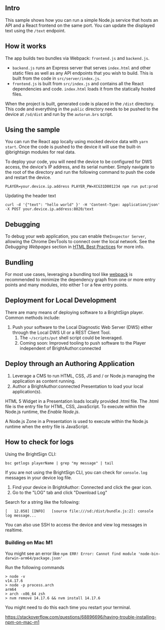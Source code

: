## Intro

This sample shows how you can run a simple Node.js service that hosts an API and a React frontend on the same port. You can update the displayed text using the `/text` endpoint.

## How it works

The app builds two bundles via Webpack: `frontend.js` and `backend.js`.

-   `backend.js` runs an Express server that serves `index.html` and other static files as well as any API endpoints that you wish to build. This is built from the code in `src/server/index.js`.
-   `frontend.js` is built from `src/index.js` and contains all the React dependencies and code. `index.html` loads it from the statically hosted files.

When the project is built, generated code is placed in the `/dist` directory. This code and everything in the `public` directory needs to be pushed to the device at `/sd/dist` and run by the `autorun.brs` script.

## Using the sample

You can run the React app locally using mocked device data with `yarn start`. Once the code is pushed to the device it will use the built-in @brightsign modules for real data.

To deploy your code, you will need the device to be configured for DWS access, the device's IP address, and its serial number. Simply navigate to the root of the directory and run the following command to push the code and restart the device.

```
PLAYER=your.device.ip.address PLAYER_PW=XCG31D001234 npm run put:prod
```

Updating the header text

```
curl -d '{"text": "hello world" }' -H 'Content-Type: application/json' -X POST your.device.ip.address:8020/text
```

## Debugging

To debug your web application, you can enable the`Inspector Server`, allowing the Chrome DevTools to connect over the local network. See the _Debugging Webpages_ section in [HTML Best Practices](https://brightsign.atlassian.net/wiki/x/ngIYFg) for more info.

## Bundling

For most use cases, leveraging a bundling tool like [webpack](https://webpack.js.org/) is recommended to minimize the dependency graph from one or more entry points and many modules, into either 1 or a few entry points.

## Deployment for Local Development

There are many means of deploying software to a BrightSign player. Common methods include:

1. Push your software to the Local Diagnostic Web Server (DWS) either through the Local DWS UI or a REST Client Tool.
    1. The `~/scripts/put` shell script could be leveraged.
    2. Coming soon: Improved tooling to push software to the Player independent of BrightAuthor:connected

## Deploy through an Authoring Application

1. Leverage a CMS to run HTML, CSS, JS and / or Node.js managing the application as content running.
2. Author a BrightAuthor:connected Presentation to load your local application(s).

HTML 5 Widget in a Presentation loads locally provided .html file. The .html file is the entry file for HTML, CSS, JavaScript. To execute within the Node.js runtime, the _Enable Node.js_.

A Node.js Zone in a Presentation is used to execute within the Node.js runtime when the entry file is JavaScript.

## How to check for logs

Using the BrightSign CLI:

```
bsc getlogs playerName | grep "my message" | tail
```

If you are not using the BrightSign CLI, you can check for `console.log` messages in your device log file.

1. Find your device in BrightAuthor: Connected and click the gear icon.
2. Go to the "LOG" tab and click "Download Log"

Search for a string like the following:

`[   12.858] [INFO]   [source file:///sd:/dist/bundle.js:2]: console log message...`

You can also use SSH to access the device and view log messages in realtime.

### Building on Mac M1

You might see an error like `npm ERR! Error: Cannot find module 'node-bin-darwin-arm64/package.json'`

Run the following commands

```
> node -v
v14.17.6
> node -p process.arch
arm64
> arch -x86_64 zsh
> nvm remove 14.17.6 && nvm install 14.17.6
```

You might need to do this each time you restart your terminal.

https://stackoverflow.com/questions/68896696/having-trouble-installing-npm-on-mac-m1
